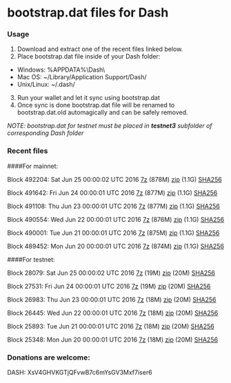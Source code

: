 # bootstrap.dat files for Dash

### Usage

1. Download and extract one of the recent files linked below.
2. Place bootstrap.dat file inside of your Dash folder:
 - Windows: %APPDATA%\Dash\
 - Mac OS: ~/Library/Application Support/Dash/
 - Unix/Linux: ~/.dash/
3. Run your wallet and let it sync using bootstrap.dat
4. Once sync is done bootstrap.dat file will be renamed to bootstrap.dat.old automagically and can be safely removed.

_NOTE: bootstrap.dat for testnet must be placed in **testnet3** subfolder of corresponding Dash folder_

### Recent files

####For mainnet:

Block 492204: Sat Jun 25 00:00:02 UTC 2016 [7z](https://transfer.sh/SlcdS/bootstrap.dat.20160625.7z) (878M) [zip](https://transfer.sh/uqc9x/bootstrap.dat.20160625.zip) (1.1G) [SHA256](https://transfer.sh/vcEud/sha256.txt)

Block 491642: Fri Jun 24 00:00:01 UTC 2016 [7z](https://transfer.sh/pTQq9/bootstrap.dat.20160624.7z) (877M) [zip](https://transfer.sh/9Lrfk/bootstrap.dat.20160624.zip) (1.1G) [SHA256](https://transfer.sh/Fh5qQ/sha256.txt)

Block 491108: Thu Jun 23 00:00:01 UTC 2016 [7z](https://transfer.sh/JyYyi/bootstrap.dat.20160623.7z) (877M) [zip](https://transfer.sh/5JVDr/bootstrap.dat.20160623.zip) (1.1G) [SHA256](https://transfer.sh/mVDr4/sha256.txt)

Block 490554: Wed Jun 22 00:00:01 UTC 2016 [7z](https://transfer.sh/Lu7GL/bootstrap.dat.20160622.7z) (876M) [zip](https://transfer.sh/E4yVc/bootstrap.dat.20160622.zip) (1.1G) [SHA256](https://transfer.sh/6r6la/sha256.txt)

Block 490001: Tue Jun 21 00:00:01 UTC 2016 [7z]() (875M) [zip]() (1.1G) [SHA256](https://transfer.sh/aFkAR/sha256.txt)

Block 489452: Mon Jun 20 00:00:01 UTC 2016 [7z](https://transfer.sh/Aoxuj/bootstrap.dat.20160620.7z) (874M) [zip](https://transfer.sh/hXys0/bootstrap.dat.20160620.zip) (1.1G) [SHA256](https://transfer.sh/q3SpT/sha256.txt)

####For testnet:

Block 28079: Sat Jun 25 00:00:02 UTC 2016 [7z](https://transfer.sh/l6nCO/bootstrap.dat.20160625.7z) (19M) [zip](https://transfer.sh/vM9wv/bootstrap.dat.20160625.zip) (20M) [SHA256](https://transfer.sh/EpCIj/sha256.txt)

Block 27531: Fri Jun 24 00:00:01 UTC 2016 [7z](https://transfer.sh/11JOtF/bootstrap.dat.20160624.7z) (19M) [zip](https://transfer.sh/QLswr/bootstrap.dat.20160624.zip) (20M) [SHA256](https://transfer.sh/YioSX/sha256.txt)

Block 26983: Thu Jun 23 00:00:01 UTC 2016 [7z](https://transfer.sh/16h1ny/bootstrap.dat.20160623.7z) (18M) [zip](https://transfer.sh/ZtncX/bootstrap.dat.20160623.zip) (20M) [SHA256](https://transfer.sh/SFcQj/sha256.txt)

Block 26445: Wed Jun 22 00:00:01 UTC 2016 [7z](https://transfer.sh/aqzpa/bootstrap.dat.20160622.7z) (18M) [zip](https://transfer.sh/1135wP/bootstrap.dat.20160622.zip) (20M) [SHA256](https://transfer.sh/sucQu/sha256.txt)

Block 25893: Tue Jun 21 00:00:01 UTC 2016 [7z](https://transfer.sh/zjcE6/bootstrap.dat.20160621.7z) (18M) [zip](https://transfer.sh/Zk00B/bootstrap.dat.20160621.zip) (20M) [SHA256](https://transfer.sh/Lkp9W/sha256.txt)

Block 25348: Mon Jun 20 00:00:01 UTC 2016 [7z](https://transfer.sh/x5Mnr/bootstrap.dat.20160620.7z) (18M) [zip](https://transfer.sh/12Age1/bootstrap.dat.20160620.zip) (20M) [SHA256](https://transfer.sh/LhxLh/sha256.txt)

### Donations are welcome:

DASH: XsV4GHVKGTjQFvwB7c6mYsGV3Mxf7iser6
